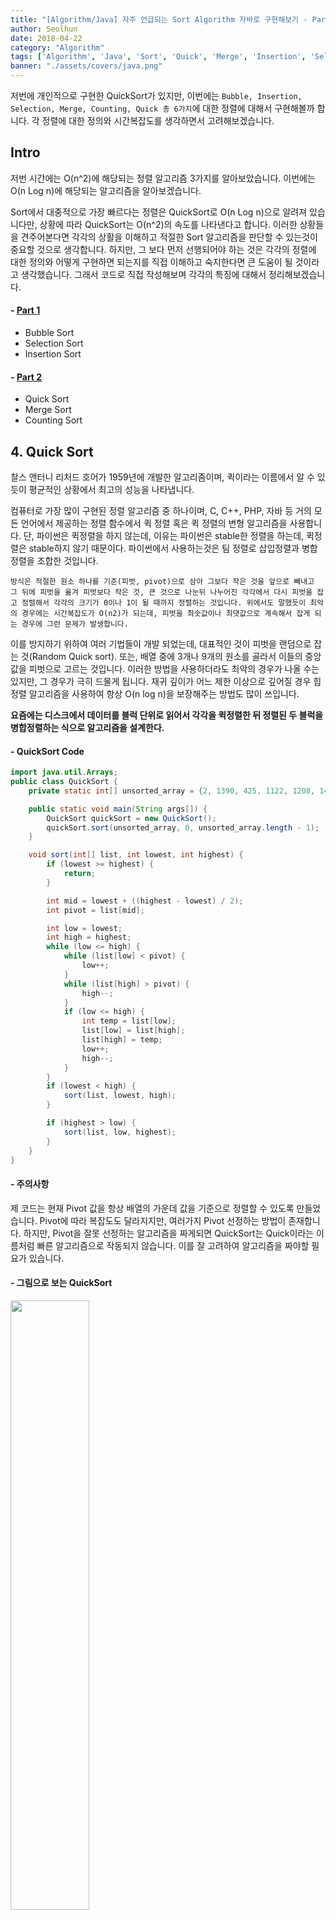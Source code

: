 ```yaml
---
title: "[Algorithm/Java] 자주 언급되는 Sort Algorithm 자바로 구현해보기 - Part 2"
author: Seolhun
date: 2018-04-22
category: "Algorithm"
tags: ['Algorithm', 'Java', 'Sort', 'Quick', 'Merge', 'Insertion', 'Selection', 'Bubble', 'Counting']
banner: "./assets/covers/java.png"
---
```

저번에 개인적으로 구현한 QuickSort가 있지만, 이번에는 `Bubble, Insertion, Selection, Merge, Counting, Quick 총 6가지`에 대한 정렬에 대해서 구현해볼까 합니다. 각 정렬에 대한 정의와 시간복잡도를 생각하면서 고려해보겠습니다.

## Intro
저번 시간에는 O(n^2)에 해당되는 정렬 알고리즘 3가지를 알아보았습니다. 이번에는 O(n Log n)에 해당되는 알고리즘을 알아보겠습니다.

Sort에서 대중적으로 가장 빠르다는 정렬은 QuickSort로 O(n Log n)으로 알려져 있습니다만, 상황에 따라 QuickSort는 O(n^2)의 속도를 나타낸다고 합니다. 이러한 상황들을 견주어본다면 각각의 상활을 이해하고 적절한 Sort 알고리즘을 판단할 수 있는것이 중요할 것으로 생각합니다. 하지만, 그 보다 먼저 선행되어야 하는 것은 각각의 정렬에 대한 정의와 어떻게 구현하면 되는지를 직접 이해하고 숙지한다면 큰 도움이 될 것이라고 생각했습니다. 그래서 코드로 직접 작성해보며 각각의 특징에 대해서 정리해보겠습니다.

#### - [Part 1](/algorithms/posts/20180422-java-allaboutsort1/)
- Bubble Sort
- Selection Sort
- Insertion Sort

#### - [Part 2](/algorithms/posts/20180422-java-allaboutsort2/)
- Quick Sort
- Merge Sort
- Counting Sort

## 4. Quick Sort
찰스 앤터니 리처드 호어가 1959년에 개발한 알고리즘이며, 퀵이라는 이름에서 알 수 있듯이 평균적인 상황에서 최고의 성능을 나타냅니다.

컴퓨터로 가장 많이 구현된 정렬 알고리즘 중 하나이며, C, C++, PHP, 자바 등 거의 모든 언어에서 제공하는 정렬 함수에서 퀵 정렬 혹은 퀵 정렬의 변형 알고리즘을 사용합니다.
단, 파이썬은 퀵정렬을 하지 않는데, 이유는 파이썬은 stable한 정렬을 하는데, 퀵정렬은 stable하지 않기 때문이다. 파이썬에서 사용하는것은 팀 정렬로 삽입정렬과 병합정렬을 조합한 것입니다.

`방식은 적절한 원소 하나를 기준(피벗, pivot)으로 삼아 그보다 작은 것을 앞으로 빼내고 그 뒤에 피벗을 옮겨 피벗보다 작은 것, 큰 것으로 나눈뒤 나누어진 각각에서 다시 피벗을 잡고 정렬해서 각각의 크기가 0이나 1이 될 때까지 정렬하는 것입니다. 위에서도 말했듯이 최악의 경우에는 시간복잡도가 O(n2)가 되는데, 피벗을 최솟값이나 최댓값으로 계속해서 잡게 되는 경우에 그런 문제가 발생합니다. `

이를 방지하기 위하여 여러 기법들이 개발 되었는데, 대표적인 것이 피벗을 랜덤으로 잡는 것(Random Quick sort). 또는, 배열 중에 3개나 9개의 원소를 골라서 이들의 중앙값을 피벗으로 고르는 것입니다. 이러한 방법을 사용하더라도 최악의 경우가 나올 수는 있지만, 그 경우가 극히 드물게 됩니다. 재귀 깊이가 어느 제한 이상으로 깊어질 경우 힙 정렬 알고리즘을 사용하여 항상 O(n log n)을 보장해주는 방법도 많이 쓰입니다.

**요즘에는 디스크에서 데이터를 블럭 단위로 읽어서 각각을 퀵정렬한 뒤 정렬된 두 블럭을 병합정렬하는 식으로 알고리즘을 설계한다.**

#### - QuickSort Code
```java
import java.util.Arrays;
public class QuickSort {
    private static int[] unsorted_array = {2, 1390, 425, 1122, 1208, 1443, 462, 1155, 849, 455, 1053, 1155, 318, 79, 788};

    public static void main(String args[]) {
        QuickSort quickSort = new QuickSort();
        quickSort.sort(unsorted_array, 0, unsorted_array.length - 1);
    }

    void sort(int[] list, int lowest, int highest) {
        if (lowest >= highest) {
            return;
        }

        int mid = lowest + ((highest - lowest) / 2);
        int pivot = list[mid];

        int low = lowest;
        int high = highest;
        while (low <= high) {
            while (list[low] < pivot) {
                low++;
            }
            while (list[high] > pivot) {
                high--;
            }
            if (low <= high) {
                int temp = list[low];
                list[low] = list[high];
                list[high] = temp;
                low++;
                high--;
            }
        }
        if (lowest < high) {
            sort(list, lowest, high);
        }

        if (highest > low) {
            sort(list, low, highest);
        }
    }
}
```

#### - 주의사항
제 코드는 현재 Pivot 값을 항상 배열의 가운데 값을 기준으로 정렬할 수 있도록 만들었습니다. Pivot에 따라 복잡도도 달라지지만, 여러가지 Pivot 선정하는 방법이 존재합니다. 하지만, Pivot을 잘못 선정하는 알고리즘을 짜게되면 QuickSort는 Quick이라는 이름처럼 빠른 알고리즘으로 작동되지 않습니다. 이를 잘 고려하여 알고리즘을 짜야할 필요가 있습니다.

#### - 그림으로 보는 QuickSort
<div class='text-center'>
  <img src="/images/contents/20180422/sort/Quicksort.gif" width="50%">
</div>

## 5. Merge Sort
> 합병 정렬 또는 병합 정렬(merge sort)은 O(n log n) 비교 기반 정렬 알고리즘이다. 일반적인 방법으로 구현했을 때 이 정렬은 안정 정렬에 속하며, 분할 정복 알고리즘의 하나이다. 존 폰 노이만이 1945년에 개발했다.

원소 개수가 1 또는 0이 될 때까지 두 부분으로 짜개고 짜개서 (두 개씩이 될때까지) 자른 순서의 역순으로 크기를 비교해 병합해 나갑니다. 병합된 부분 안은 이미 정렬되어 있으므로 전부 비교하지 않아도 제자리를 찾을 수 있습니다. 대표적인 분할 정복 알고리즘으로 존 폰 노이만의 천재성을 엿볼 수 있는 알고리즘입니다.

성능은 퀵정렬보다 전반적으로 뒤떨어지고, 데이터 크기만한 메모리가 더 필요하지만 `최대의 장점은 데이터의 상태에 별 영향을 받지 않는다는 점과 stable sort라는 점입니다.` 힙이나 퀵의 경우에는 배열 A[25] = 100, A[33] = 100인 정수형 배열을 정렬한다고 할 때, 33번째에 있던 100이 25번째에 있던 100보다 앞으로 오는 경우가 생길 수 있습니다. 그에 반해서 병합정렬은 그런 문제를 일으키지 않습니다.

#### - MergeSort Code
```java
import java.util.Arrays;
public class MergeSort {
    private static int[] unsorted_array = {2, 1390, 425, 1122, 1208, 1443, 462, 1155, 849, 455, 1053, 1155, 318, 79, 788};
    private int[] numbers;
    private int[] helper;

    public static void main(String args[]) {
        MergeSort mergeSort = new MergeSort();
        mergeSort.sort(unsorted_array);
    }

    public void sort(int[] values) {
        this.numbers = values;
        int size = values.length;
        this.helper = new int[size];
        mergesort(0, size - 1);
    }

    private void mergesort(int low, int high) {
        if (low < high) {
            int middle = low + (high - low) / 2;
            mergesort(low, middle);
            mergesort(middle + 1, high);
            merge(low, middle, high);
        }
    }

    private void merge(int low, int middle, int high) {
        for (int i = low; i <= high; i++) {
            helper[i] = numbers[i];
        }

        int l1 = low;
        int mid = middle + 1;
        int l2 = low;
        while (l1 <= middle && mid <= high) {
            if (helper[l1] <= helper[mid]) {
                numbers[l2] = helper[l1];
                l1++;
            } else {
                numbers[l2] = helper[mid];
                mid++;
            }
            l2++;
        }
        while (l1 <= middle) {
            numbers[l2] = helper[l1];
            l2++;
            l1++;
        }

    }
}
```

#### - 그림으로 보는 MergeSort
<div class='text-center'>
  <img src="/images/contents/20180422/sort/Mergesort.gif" width="50%">
</div>

## 6. Counting Sort
카운팅 정렬은 가장 큰 데이터에 따라 효율이 좌지우지됩니다. 쉽게 설명하자면 특정 데이터의 개수(1이 두 개 있다면 2)를 데이터의 값에 대응하는 위치에 저장한 뒤, 자신의 위치에서 앞에 있던 값을 모두 더한 배열을 만든 뒤, 거기서 데이터가 들어가야 할 위치를 찾아내는 정렬 알고리즘입니다. 이 경우에 데이터의 최댓값을 k라 두면, 시간 복잡도는 O(n+k)입니다. 예를 들어 10개의 숫자를 정렬하는 데, 가장 큰 숫자가 100일 경우, O(n^2)이 됩니다. 100(k)은 10(n)의 제곱이니까요. 1000이면 O(n^3)이 되죠. 즉 정렬할 수들의 최대값에 영향을 받는 알고리즘이라고 볼 수 있습니다.

하지만, 만약 k가 억 단위를 넘어간다면? n이 아무리 작아도 동작시간이 커집니다. 이럴 때는 Counting Sort를 사용하는 것은 바람직하지 않습니다. 반대로 k가 매우 작다면, 오히려 선형시간의 효과를 볼 수 있습니다. 즉, k가 작다는 조건이라면 매우 효율적인 정렬입니다. 또한, 카운팅 정렬은 배열을 사용하는 특성상, 정수라는 전제를 깔고 있습니다.

#### - CountingSort Code
```java
import java.util.Arrays;

public class CountingSort {
    private static int[] unsorted_array = {2, 139, 42, 112, 120, 144, 46, 115, 84, 45, 105, 115, 31, 79, 78};

    private int[] counts;
    private int[] results;

    public static void main(String args[]) {
        CountingSort countingSort = new CountingSort();
        System.out.println(Arrays.toString(countingSort.sort(unsorted_array)));
    }

    int[] sort(int[] values) {
        int max = findMaxValue(values);
        counts = new int[max + 1];
        results = new int[values.length + 1];
        for (int i = 0; i < counts.length; i++) {
            counts[i] = 0;
        }

        for (int value : values) {
            counts[value] = counts[value] + 1;
        }

        for (int i = 1; i < counts.length; i++) {
            counts[i] = counts[i] + counts[i - 1];
        }

        for (int i = values.length - 1; i >= 0; i--) {
            results[counts[values[i]]] = values[i];
            counts[values[i]] = counts[values[i]] - 1;
        }
        return results;
    }

    int findMaxValue(int[] values) {
        int max = 0;
        for (int value : values) {
            if (max < value) {
                max = value;
            }
        }
        return max;
    }
}

```

#### - CountingSort 체험해보기
아래 사이트에 가면 CountingSort를 직접 단계별 과정을 확인하실 수 있습니다.
[View - CountingSort Test](http://www.cs.miami.edu/home/burt/learning/Csc517.091/workbook/countingsort.html)


## 대부분의 Sort 시간/공간복잡도
<div class='text-center'>
  <img src="/images/contents/20180422/sort/Sorts.png" width="50%">
</div>

## Outro
이번 Part 2에서는 Quick, Merge, Counting Sort에 대해서 간단히 구현해보고 알아보았습니다. Quick, MergeSort 같은 경우는 분할정복의 패턴으로 각각의 배열들을 분할/합치는 작업을 통해서 해당 배열들을 정렬하는 방법을 선택하고 있습니다. 그 중, QuickSort 같은 경우는 Pivot을 기준으로 분할되는데, Pivot의 기준이 잘못선택되는 경우 혹은 각각의 값들의 차가 불규칙하고 커서 이를 잘 나누기가 힘든 경우 O(n^2)의 복잡도를 가질 확률이 높아집니다.

이에 반해 MergeSort는 배열의 갯수를 기준으로 정확히 나누어서 정렬하기 때문에 O(n Lon n)의 시간복잡도를 일정하게 가져갈 수 있습니다. 거기에 Stable하게 배열을 나눌 수 있어서 QuickSort보다 안정적인 정렬을 할 수 있습니다. 그러한 이유가, Python에서 QuickSort로 구현되지 않은 이유라고 할 수 있을 것입니다.

CountingSort는 최대 값을 기준으로 시간복잡도가 달라지는 경우인데, 각각의 값이 일정한 순서로 증가한 값들일수록 CountingSort가 더 적합할 것으로 보입니다. 특히, n Log n보다 K의 값이 작아지는 경계선을 잘 고려한다면 이를 잘 사용할 수 있을 것으로 판단합니다.

기본적인 코드와 함께 간단히 Sort에 대해서 알아보았는데, 내용적으로 많이 부족해보인다고 생각합니다. 책과 여러가지를 더 검색하여 해당 내용을 보충해야 될것으로 보이며, 이와 같은 내용은 계속 수정해나가도록 하겠습니다. 감사합니다.

## References
- [Namu Wiki - 정렬 알고리즘](https://namu.wiki/w/%EC%A0%95%EB%A0%AC%20%EC%95%8C%EA%B3%A0%EB%A6%AC%EC%A6%98#s-2.1.2)
- [xybernetics - SortingAlgorithmsExplained](http://www.xybernetics.com/techtalk/SortingAlgorithmsExplained/SortingAlgorithmsExplained.html)
- [Vogella - Sort](http://www.vogella.com/tutorials/JavaAlgorithmsMergesort/article.html)
